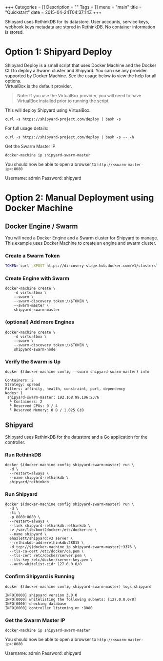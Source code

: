 +++
Categories = []
Description = ""
Tags = []
menu = "main"
title = "Quickstart"
date = 2015-04-24T04:37:14Z
+++

Shipyard uses RethinkDB for its datastore.  User accounts, service keys, 
webhook keys metadata are stored in RethinkDB.  No container information is 
stored.

# Option 1: Shipyard Deploy
Shipyard Deploy is a small script that uses Docker Machine and the Docker CLI 
to deploy a Swarm cluster and Shipyard.  You can use any provider supported by 
Docker Machine.  See the usage below to view the help for all options.  
VirtualBox is the default provider.

> Note: If you use the VirtualBox provider, you will need to have VirtualBox 
installed prior to running the script.

This will deploy Shipyard using VirtualBox.

```
curl -s https://shipyard-project.com/deploy | bash -s
```

For full usage details:

```
curl -s https://shipyard-project.com/deploy | bash -s -- -h
```

Get the Swarm Master IP

```
docker-machine ip shipyard-swarm-master
```

You should now be able to open a browser to `http://<swarm-master-ip>:8080`

Username: admin
Password: shipyard

# Option 2: Manual Deployment using Docker Machine

## Docker Engine / Swarm
You will need a Docker Engine and a Swarm cluster for Shipyard to manage.  
This example uses Docker Machine to create an engine and swarm cluster.

### Create a Swarm Token

```bash
TOKEN=`curl -XPOST https://discovery-stage.hub.docker.com/v1/clusters`
```

### Create Engine with Swarm

```
docker-machine create \
    -d virtualbox \
    --swarm \
    --swarm-discovery token://$TOKEN \
    --swarm-master \
    shipyard-swarm-master
```

### (optional) Add more Engines

```
docker-machine create \
    -d virtualbox \
    --swarm \
    --swarm-discovery token://$TOKEN \
    shipyard-swarm-node
```

### Verify the Swarm is Up

```
docker $(docker-machine config --swarm shipyard-swarm-master) info

Containers: 2
Strategy: spread
Filters: affinity, health, constraint, port, dependency
Nodes: 1
 shipyard-swarm-master: 192.168.99.106:2376
  └ Containers: 2
  └ Reserved CPUs: 0 / 4
  └ Reserved Memory: 0 B / 1.025 GiB

```

## Shipyard
Shipyard uses RethinkDB for the datastore and a Go application for the 
controller.

### Run RethinkDB

```
docker $(docker-machine config shipyard-swarm-master) run \
  -d \
  --restart=always \
  --name shipyard-rethinkdb \
  shipyard/rethinkdb
```

### Run Shipyard

```
docker $(docker-machine config shipyard-swarm-master) run \
  -d \
  -ti \
  -p 8080:8080 \
  --restart=always \
  --link shipyard-rethinkdb:rethinkdb \
  -v /var/lib/boot2docker:/etc/docker:ro \
  --name shipyard \
  ehazlett/shipyard:v3 server \
  --rethinkdb-addr=rethinkdb:28015 \
  -d tcp://$(docker-machine ip shipyard-swarm-master):3376 \
  --tls-ca-cert /etc/docker/ca.pem \
  --tls-cert /etc/docker/server.pem \
  --tls-key /etc/docker/server-key.pem \
  --auth-whitelist-cidr 127.0.0.0/8
```

### Confirm Shipyard is Running

```
docker $(docker-machine config shipyard-swarm-master) logs shipyard

INFO[0000] shipyard version 3.0.0                       
INFO[0000] whitelisting the following subnets: [127.0.0.0/8] 
INFO[0000] checking database                            
INFO[0000] controller listening on :8080
```

### Get the Swarm Master IP

```
docker-machine ip shipyard-swarm-master
```

You should now be able to open a browser to `http://<swarm-master-ip>:8080`

Username: admin
Password: shipyard
